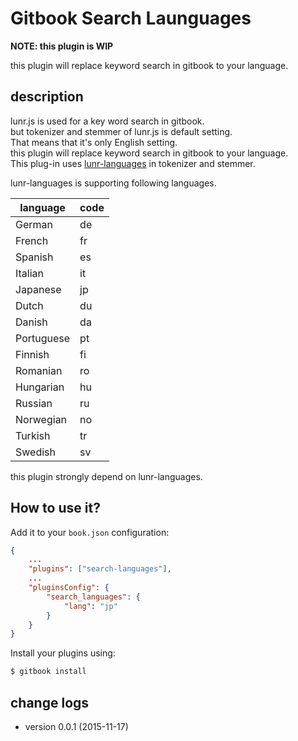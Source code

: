 # Gitbook Search Launguages

**NOTE: this plugin is WIP**

this plugin will replace keyword search in gitbook to your language.

## description

lunr.js is used for a key word search in gitbook.   
but tokenizer and stemmer of lunr.js is default setting.   
That means that it's only English setting.   
this plugin will replace keyword search in gitbook to your language.   
This plug-in uses [lunr-languages](https://github.com/MihaiValentin/lunr-languages) in tokenizer and stemmer.

lunr-languages is supporting following languages.

| language | code |
| --- | --- |
| German | de |
| French | fr |
| Spanish | es |
| Italian | it |
| Japanese | jp |
| Dutch | du |
| Danish | da |
| Portuguese | pt |
| Finnish | fi |
| Romanian | ro |
| Hungarian | hu |
| Russian | ru |
| Norwegian | no |
| Turkish | tr |
| Swedish | sv |

this plugin strongly depend on lunr-languages.

## How to use it?

Add it to your `book.json` configuration:

```json
{
	...
    "plugins": ["search-languages"],
	...
    "pluginsConfig": {
        "search_languages": {
            "lang": "jp"
        }
    }
}
```

Install your plugins using:

```bash
$ gitbook install
```

## change logs

* version 0.0.1 (2015-11-17)
